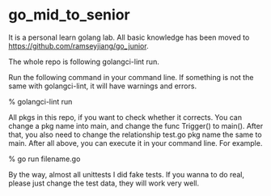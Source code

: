 # go_mid_to_senior
It is a personal learn golang lab. All basic knowledge has been moved to https://github.com/ramseyjiang/go_junior. 

The whole repo is following golangci-lint run.

Run the following command in your command line. If something is not the same with golangci-lint, it will have warnings and errors.

% golangci-lint run

All pkgs in this repo, if you want to check whether it corrects. You can change a pkg name into main, and change the func Trigger() to main(). After that, you also need to change the relationship test.go pkg name the same to main. After all above, you can execute it in your command line. For example.

% go run filename.go

By the way, almost all unittests I did fake tests. If you wanna to do real, please just change the test data, they will work very well.
